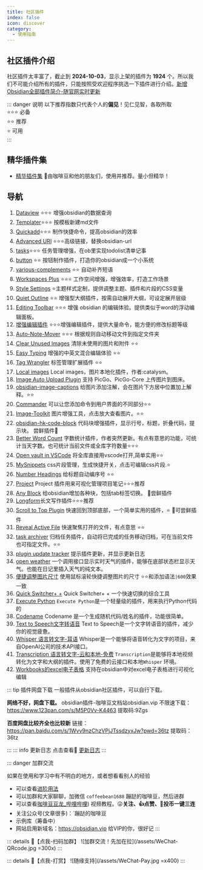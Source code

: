 ```yaml
---
title: 社区插件
index: false
icon: discover
category:
  - 使用指南
---
```

## 社区插件介绍
社区插件太丰富了，截止到 **2024-10-03**，显示上架的插件为 **1924** 个。所以我们不可能介绍所有的插件，只能按照受欢迎程序挑选一下插件进行介绍。[新增Obsidian全部插件简介-随官网实时更新](/zh/community-plugins/community-plugins-index.md)

::: danger 说明
以下推荐指数只代表个人的**偏见**！见仁见智，各取所取  
⭐️⭐️⭐️ 必备  
⭐️⭐️      推荐  
⭐️           可用  
:::

## 精华插件集
- [精华插件集](/zh/community-plugins/README.md) 🍖由咖啡豆和他的朋友们，使用并推荐。量小但精华！

## 导航
1. [Dataview](/zh/community-plugins/dataview.md) ⭐️⭐️⭐️ 增强obsidian的数据查询
2. [Templater](/zh/community-plugins/templater.md)⭐️⭐️⭐️ 按模板新建md文件
3. [Quickadd](/zh/community-plugins/quickadd.md)⭐️⭐️⭐️ 制作快捷命令，提高obsidian的效率
4. [Advanced URI](/zh/community-plugins/Advanced-URI.md) ⭐️⭐️⭐️高级链接，替换obsidian-url
5. [tasks](/zh/community-plugins/tasks.md)⭐️⭐️⭐️ 任务管理增强，在ob里实现todolist清单记事
6. [button](/zh/community-plugins/button.md) ⭐️⭐️ 按钮制作插件，打造你的obsidian成一个小系统
7. [various-complements](/zh/community-plugins/various-complements.md) ⭐️⭐️ 自动补齐短语
8. [Workspaces Plus](/zh/community-plugins/Workspaces-Plus.md) ⭐️⭐️⭐️ 工作空间增强，增强效率，打造工作场景
9. [Style Settings](/zh/community-plugins/Style-Settings.md) ⭐️主题样式定制，提供调整主题、插件和片段的CSS变量
10. [Quiet Outline](/zh/community-plugins/quiet-outline.md)  ⭐️⭐️ 增强型大纲插件，按需自动展开大纲，可设定展开层级
11. [Editing Toolbar](/zh/community-plugins/Editing-Toolbar.md) ⭐️⭐️⭐️ 增强 obsidian 的编辑体验。提供类似于word的浮动编辑面板。
12. [增强编辑插件](/zh/community-plugins/Enhanced-editing.md) ⭐️⭐️⭐️增强编辑插件，提供大量命令，能方便的修改标题等级
13. [Auto-Note-Mover](/zh/community-plugins/auto-note-mover.md) ⭐️⭐️⭐️ 根据规则自动移动文件到指定文件夹
14. [Clear Unused lmages](/zh/community-plugins/Clear-Unused-lmages.md) 清除未使用的图片和附件 ⭐️⭐️
15. [Easy Typing](/zh/community-plugins/Easy-Typing.md) 增强的中英文混合编辑体验 ⭐️⭐️
16. [Tag Wrangler](/zh/community-plugins/Tag-Wrangler.md) 标签管理扩展插件 ⭐️⭐️
17. [Local images](/zh/community-plugins/Local-images.md) Local images，图片本地化插件，作者:catalysm。
18. [Image Auto Upload Plugin](/zh/community-plugins/Image-Auto-Upload-Plugin.md) 支持 PicGo、PicGo-Core 上传图片到图床。
19. [obsidian-image-captions](/zh/community-plugins/obsidian-image-captions.md) 给图片添加注解，会在图片下方居中位置加上解释。⭐️⭐
20. [Commander](/zh/community-plugins/Commander.md)  可以让您添加命令到用户界面的不同部分⭐️⭐️
21. [Image-Toolkit](/zh/community-plugins/Image-Toolkit.md)  图片增强工具，点击放大查看图片。⭐️⭐️
22. [obsidian-hk-code-block](/zh/community-plugins/obsidian-hk-code-block.md)  代码块增强插件，显示行号，标题，折叠代码，提示块。 尝鲜插件🍑
23. [Better Word Count](/zh/community-plugins/Better-Word-Count.md) 字数统计插件，作者突然更新。有点有意思的功能，可统计当天字数。也可统计当前文件或全库字符数量⭐️⭐️⭐️
24. [Open vault in VSCode](/zh/community-plugins/Open-vault-in-VSCode.md) 将全库直接用vscode打开,简单实用⭐️⭐️
25. [MySnippets](/zh/community-plugins/MySnippets.md) css片段管理，生成快捷开关，点击可编辑css片段.⭐️
26. [Number Headings](/zh/community-plugins/Number-Headings.md) 给标题自动编序号 ⭐️⭐️
27. [Project](/zh/community-plugins/Project.md) Project 插件用来可视化管理项目笔记⭐️⭐️⭐️推荐
28. [Any Block](/zh/community-plugins/Any-Block.md) 给obsidian增加各种块，包括tab标签切换。 🍑尝鲜插件
29. [Longform](/zh/community-plugins/Longform.md)长文写作插件⭐️⭐️⭐️推荐
30. [Scroll to Top Plugin](/zh/community-plugins/Scroll-to-Top-Plugin.md) 快速回到顶部底部，一个简单实用的插件，⭐️ 🍑可尝鲜插件
31. [Reveal Active File](/zh/community-plugins/Reveal-Active-File.md) 快速聚焦打开的文件，有点意思 ⭐️⭐️
32. [task archiver](/zh/community-plugins/task-archiver.md) 归档任务插件，自动将已完成的任务移动归档，可在当前文件也可指定文件。⭐️⭐️
33. [plugin update tracker](/zh/community-plugins/plugin-update-tracker.md) 提示插件更新，并显示更新日志
34. [open weather](/zh/community-plugins/obsidian-open-weather.md) 一个调用接口显示实时天气的插件，能够在底部状态栏显示天气。也能在日记里插入天气的纯文本。
35. [便捷调整图片尺寸](/zh/community-plugins/mousewheel-image-zoom.md) 使用鼠标滚轮快捷调整图片的尺寸 ⭐⭐和添加语法`|600`效果一致
36. [Quick Switcher+ +](/zh/community-plugins/Quick-Switcher.md) Quick Switcher+ + 一个快速切换的综合工具
37. [Execute Python](/zh/community-plugins/obsidian-execute-python.md) `Execute Python`是一个轻量级的插件，用来执行Python代码的
38. [Codename](/zh/community-plugins/obsidian-execute-python.md) Codename 是一个生成随机代码/姓名的插件，功能很简单。
39. [Text to Speech文字转语音](/zh/community-plugins/obsidian-tts.md) Text to Speech是一个文字转语音的插件，减少你的视觉疲惫。
40. [Whisper 语言转文字-耳语](/zh/community-plugins/Whisper.md) Whisper是一个能够将语音转化为文字的项目，来自OpenAI公司的技术API接口。
41. [Transcription 语言转文字-云和本地-免费](/zh/community-plugins/Transcription.md) `Transcription`是能够将本地视频转化为文字和大纲的插件。使用了免费的云接口和本地`Whisper` 环境。
42. [Workbooks的excel电子表格](/zh/community-plugins/Workbooks.md) 支持在obsidian中对excel电子表格进行可视化编辑

::: tip 插件网盘下载
一般插件从obsidian社区插件，可以自行下载。

**网络不好，网盘下载。**
obsidian插件-咖啡豆文档站obsidian.vip 
不限速下载：https://www.123pan.com/s/M5P0Vv-K4463 提取码:9Zgs

**百度网盘比较齐全也比较新**
链接：https://pan.baidu.com/s/1Wvv9nzChzVPjJTssdzyxJw?pwd=36tz 
提取码：36tz

:::
::: info 更新日志
点击查看📙 [更新日志](/zh/documentation/Update-Log.md)
:::

::: danger 加群交流

如果在使用和学习中有不明白的地方，或者想看看别人的经验
- 可以查看[进阶用法](/zh/advanced)
- 可以加群和大家聊聊，加微信 `coffeebean1688` 蹦跶的咖啡豆，然后进群
- 可以查看[咖啡豆豆龙_哔哩哔哩](https://space.bilibili.com/618777356)) 视频教程。😜**关注、👍点赞、📀投币一键三连**
- 关注公众号(文章很多)：`蹦跶的咖啡豆
- 示例库（筹备中）
- 网站启用新域名：https://obsidian.vip 给VIP的你，很好记
:::

::: details 🌱【点我-扫码加群】
![加群交流！先加在拉](/assets/WeChat-QRcode.jpg =300x) 
::: 

::: details 🍻【点我-打赏】
![随缘支持](/assets/WeChat-Pay.jpg =x400)
::: 

